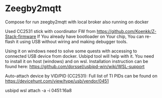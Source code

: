 # Zeegby2mqtt 
Compose for run zeegby2mqtt with local broker also running on docker

Used CC2531 stick with coordinator FW from https://github.com/Koenkk/Z-Stack-firmware
If You already have bootloader on Your chip, You can re-flash it using USB without wiring and making debugger tools.   

Using it on windows need to solve some quests with accessing to connected USB device from docker.
Usbipd tool will help with it. You need to install it on host (windows) and on wsl.
Installation instruction can be found here: https://github.com/dorssel/usbipd-win/wiki/WSL-support

Auto-attach device by VID/PID (CC2531):
Full list of TI PIDs can be found on https://devicehunt.com/view/type/usb/vendor/0451

usbipd wsl attach -a -i 0451:16a8
